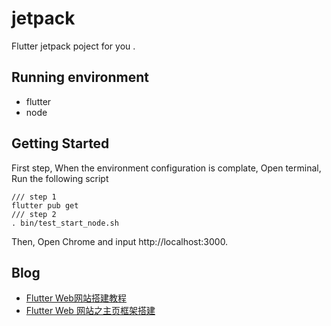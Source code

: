 # jetpack

Flutter jetpack poject for you . 

## Running environment

- flutter
- node

## Getting Started

First step, When the environment configuration is complate, Open terminal, Run the following script
```
/// step 1
flutter pub get
/// step 2
. bin/test_start_node.sh
```
Then, Open Chrome and input http://localhost:3000.

## Blog

- [Flutter Web网站搭建教程](https://www.jianshu.com/p/cc1dcf3f5063)
- [Flutter Web 网站之主页框架搭建](https://www.jianshu.com/p/fcd1bcd50fb2)
